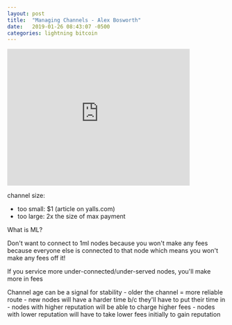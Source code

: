 ```yaml
---
layout: post
title:  "Managing Channels - Alex Bosworth"
date:   2019-01-26 08:43:07 -0500
categories: lightning bitcoin
---
```

<iframe width="420" height="315" src="http://www.youtube.com/embed/HlPIB6jt6ww" frameborder="0" allowfullscreen></iframe>

channel size:
   - too small: $1 (article on yalls.com)
   - too large: 2x the size of max payment

What is ML?

Don't want to connect to 1ml nodes because you won't make any fees because everyone else is connected to that node which means you won't make any fees off it!

If you service more under-connected/under-served nodes, you'll make more in fees

Channel age can be a signal for stability
    - older the channel = more reliable route
    - new nodes will have a harder time b/c they'll have to put their time in
    - nodes with higher reputation will be able to charge higher fees
    - nodes with lower reputation will have to take lower fees initially to gain reputation